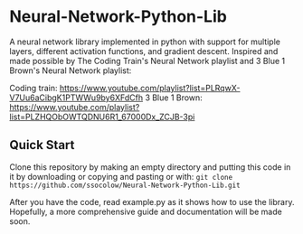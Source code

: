 # Neural-Network-Python-Lib
A neural network library implemented in python with support for multiple layers, different activation functions, and gradient descent.
Inspired and made possible by The Coding Train's Neural Network playlist and 3 Blue 1 Brown's Neural Network playlist:

Coding train:  https://www.youtube.com/playlist?list=PLRqwX-V7Uu6aCibgK1PTWWu9by6XFdCfh
3 Blue 1 Brown:  https://www.youtube.com/playlist?list=PLZHQObOWTQDNU6R1_67000Dx_ZCJB-3pi

## Quick Start
Clone this repository by making an empty directory and putting this code in it by downloading or copying and pasting or with:
`git clone https://github.com/ssocolow/Neural-Network-Python-Lib.git`

After you have the code, read example.py as it shows how to use the library.
Hopefully, a more comprehensive guide and documentation will be made soon.

